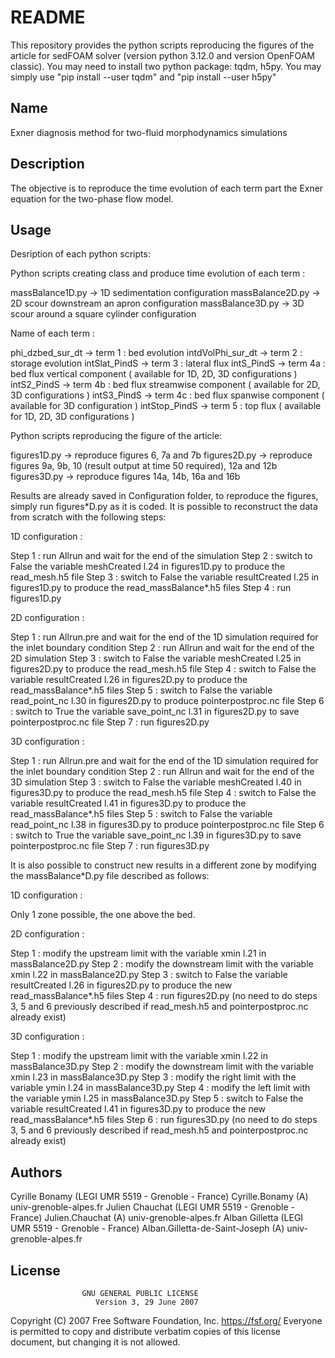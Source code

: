 # README #

This repository provides the python scripts reproducing the figures of the article for sedFOAM solver (version python 3.12.0 and version OpenFOAM classic). You may need to install two python package: tqdm, h5py. You may simply use "pip install --user tqdm" and "pip install --user h5py"

## Name

Exner diagnosis method for two-fluid morphodynamics simulations

## Description

The objective is to reproduce the time evolution of each term part the Exner equation for the two-phase flow model.

## Usage

Desription of each python scripts:

Python scripts creating class and produce time evolution of each term :

massBalance1D.py -> 1D sedimentation configuration
massBalance2D.py -> 2D scour downstream an apron configuration
massBalance3D.py -> 3D scour around a square cylinder configuration

Name of each term : 

phi_dzbed_sur_dt   -> term 1  : bed evolution
intdVolPhi_sur_dt  -> term 2  : storage evolution
intSlat_PindS      -> term 3  : lateral flux
intS_PindS         -> term 4a : bed flux vertical component   ( available for 1D, 2D, 3D configurations )
intS2_PindS        -> term 4b : bed flux streamwise component ( available for 2D, 3D configurations     )
intS3_PindS        -> term 4c : bed flux spanwise component   ( available for 3D configuration          )
intStop_PindS      -> term 5 : top flux                       ( available for 1D, 2D, 3D configurations )

Python scripts reproducing the figure of the article:

figures1D.py -> reproduce figures 6, 7a and 7b
figures2D.py -> reproduce figures 9a, 9b, 10 (result output at time 50 required), 12a and 12b
figures3D.py -> reproduce figures 14a, 14b, 16a and 16b

Results are already saved in Configuration folder, to reproduce the figures, simply run figures*D.py as it is coded. It is possible to reconstruct the data from scratch with the following steps:

1D configuration :

Step 1 : run Allrun and wait for the end of the simulation
Step 2 : switch to False the variable meshCreated l.24 in figures1D.py to produce the read_mesh.h5 file
Step 3 : switch to False the variable resultCreated l.25 in figures1D.py to produce the read_massBalance*.h5 files
Step 4 : run figures1D.py

2D configuration :

Step 1 : run Allrun.pre and wait for the end of the 1D simulation required for the inlet boundary condition
Step 2 : run Allrun and wait for the end of the 2D simulation
Step 3 : switch to False the variable meshCreated l.25 in figures2D.py to produce the read_mesh.h5 file
Step 4 : switch to False the variable resultCreated l.26 in figures2D.py to produce the read_massBalance*.h5 files
Step 5 : switch to False the variable read_point_nc l.30 in figures2D.py to produce pointerpostproc.nc file
Step 6 : switch to True the variable save_point_nc l.31 in figures2D.py to save pointerpostproc.nc file
Step 7 : run figures2D.py

3D configuration :

Step 1 : run Allrun.pre and wait for the end of the 1D simulation required for the inlet boundary condition
Step 2 : run Allrun and wait for the end of the 3D simulation
Step 3 : switch to False the variable meshCreated l.40 in figures3D.py to produce the read_mesh.h5 file
Step 4 : switch to False the variable resultCreated l.41 in figures3D.py to produce the read_massBalance*.h5 files
Step 5 : switch to False the variable read_point_nc l.38 in figures3D.py to produce pointerpostproc.nc file
Step 6 : switch to True the variable save_point_nc l.39 in figures3D.py to save pointerpostproc.nc file
Step 7 : run figures3D.py

It is also possible to construct new results in a different zone by modifying the massBalance*D.py file described as follows:

1D configuration :

Only 1 zone possible, the one above the bed.

2D configuration :

Step 1 : modify the upstream limit with the variable xmin l.21 in massBalance2D.py
Step 2 : modify the downstream limit with the variable xmin l.22 in massBalance2D.py
Step 3 : switch to False the variable resultCreated l.26 in figures2D.py to produce the new read_massBalance*.h5 files
Step 4 : run figures2D.py (no need to do steps 3, 5 and 6 previously described if read_mesh.h5 and pointerpostproc.nc already exist)

3D configuration :

Step 1 : modify the upstream limit with the variable xmin l.22 in massBalance3D.py
Step 2 : modify the downstream limit with the variable xmin l.23 in massBalance3D.py
Step 3 : modify the right limit with the variable ymin l.24 in massBalance3D.py
Step 4 : modify the left limit with the variable ymin l.25 in massBalance3D.py
Step 5 : switch to False the variable resultCreated l.41 in figures3D.py to produce the new read_massBalance*.h5 files
Step 6 : run figures3D.py (no need to do steps 3, 5 and 6 previously described if read_mesh.h5 and pointerpostproc.nc already exist)

## Authors

Cyrille Bonamy (LEGI UMR 5519 - Grenoble - France)
Cyrille.Bonamy (A) univ-grenoble-alpes.fr
Julien Chauchat (LEGI UMR 5519 - Grenoble - France)
Julien.Chauchat (A) univ-grenoble-alpes.fr
Alban Gilletta (LEGI UMR 5519 - Grenoble - France)
Alban.Gilletta-de-Saint-Joseph (A) univ-grenoble-alpes.fr

## License
                    GNU GENERAL PUBLIC LICENSE
                       Version 3, 29 June 2007

 Copyright (C) 2007 Free Software Foundation, Inc. <https://fsf.org/>
 Everyone is permitted to copy and distribute verbatim copies
 of this license document, but changing it is not allowed.
